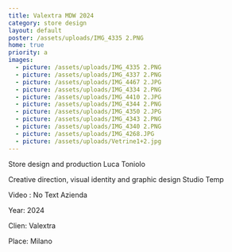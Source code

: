 ```yaml
---
title: Valextra MDW 2024
category: store design
layout: default
poster: /assets/uploads/IMG_4335 2.PNG
home: true
priority: a
images:
  - picture: /assets/uploads/IMG_4335 2.PNG
  - picture: /assets/uploads/IMG_4337 2.PNG
  - picture: /assets/uploads/IMG_4467 2.JPG
  - picture: /assets/uploads/IMG_4334 2.PNG
  - picture: /assets/uploads/IMG_4410 2.JPG
  - picture: /assets/uploads/IMG_4344 2.PNG
  - picture: /assets/uploads/IMG_4350 2.JPG
  - picture: /assets/uploads/IMG_4343 2.PNG
  - picture: /assets/uploads/IMG_4340 2.PNG
  - picture: /assets/uploads/IMG_4268.JPG
  - picture: /assets/uploads/Vetrine1+2.jpg
---
```

Store design and production Luca Toniolo

Creative direction, visual identity and graphic design Studio Temp

Video : No Text Azienda

Year: 2024

Clien: Valextra

Place: Milano 
